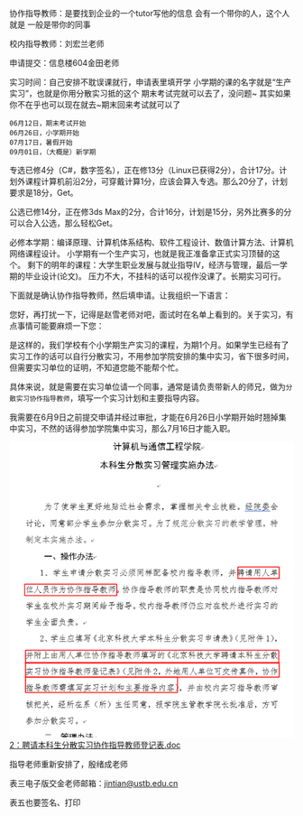 协作指导教师：是要找到企业的一个tutor写他的信息 会有一个带你的人，这个人就是 一般是带你的同事

校内指导教师：刘宏兰老师

申请提交：信息楼604金田老师

实习时间：自己安排不耽误课就行，申请表里填开学 小学期的课的名字就是“生产实习”，也就是你用分散实习抵的这个 期末考试完就可以去了，没问题~ 其实如果你不在乎也可以现在就去~期末回来考试就可以了

    06月12日，期末考试开始
    06月26日，小学期开始
    07月17日，暑假开始
    09月01日，（大概是）新学期

专选已修4分（C#，数字签名），正在修13分（Linux已获得2分），合计17分。计划外课程计算机前沿2分，可穿戴计算1分，应该会算入专选。那么20分了，计划要求是18分，Get。

公选已修14分，正在修3ds Max的2分，合计16分，计划是15分，另外比赛多的分可以合入公选，那么轻松Get。

必修本学期：编译原理、计算机体系结构、软件工程设计、数值计算方法、计算机网络课程设计。
小学期有一个生产实习，也就是我正准备拿正式实习顶替的这个。
剩下的明年的课程：大学生职业发展与就业指导IV，经济与管理，最后一学期的毕业设计(论文)。
压力不大，不挂科的话可以视作没课了。长期实习可行。

下面就是确认协作指导教师，然后填申请。让我组织一下语言：

您好，再打扰一下，记得是赵雪老师对吧，面试时在名单上看到的。关于实习，有点事情可能要麻烦一下您：

是这样的，我们学校有个小学期生产实习的课程，为期1个月。如果学生已经有了实习工作的话可以自行分散实习，不用参加学院安排的集中实习，省下很多时间，但需要实习单位的证明，不知道您能不能帮个忙。

具体来说，就是需要在实习单位请一个同事，通常是请负责带新人的师兄，做为`分散实习协作指导教师`，填写一个实习计划和主要指导内容。

我需要在6月9日之前提交申请并经过审批，才能在6月26日小学期开始时翘掉集中实习，不然的话得参加学院集中实习，那么7月16日才能入职。

![学院的要求](./screenshot/学院的要求.png)
[2：聘请本科生分散实习协作指导教师登记表.doc](2：聘请本科生分散实习协作指导教师登记表.doc)


指导老师重新安排了，殷绪成老师

表三电子版交金老师邮箱：jintian@ustb.edu.cn

表五也要签名、打印
